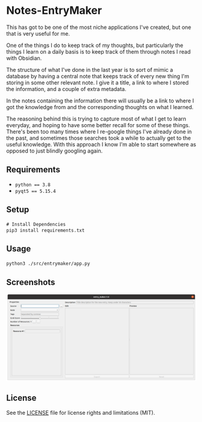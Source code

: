 # Notes-EntryMaker

This has got to be one of the most niche applications I've created, but one 
that is very useful for me.

One of the things I do to keep track of my thoughts, but particularly the things
I learn on a daily basis is to keep track of them through notes I read with Obsidian. 

The structure of what I've done in the last year is to sort of mimic a database by 
having a central note that keeps track of every new thing I'm storing in some other
relevant note. I give it a title, a link to where I stored the information, and a couple of
extra metadata. 

In the notes containing the information there will usually be a link to where I got the 
knowledge from and the corresponding thoughts on what I learned.

The reasoning behind this is trying to capture most of what I get to learn everyday, and 
hoping to have some better recall for some of these things. There's been too many times
where I re-google things I've already done in the past, and sometimes those searches took 
a while to actually get to the useful knowledge. With this approach I know I'm able to start
somewhere as opposed to just blindly googling again.

## Requirements
- `python == 3.8`
- `pyqt5 == 5.15.4`

## Setup
```
# Install Dependencies
pip3 install requirements.txt
```

## Usage
`python3 ./src/entrymaker/app.py`

## Screenshots
![](./media/ui_001.png)

## License
See the [LICENSE](https://github.com/joseyose/entrymaker/blob/main/LICENSE) file for license rights and limitations (MIT).
